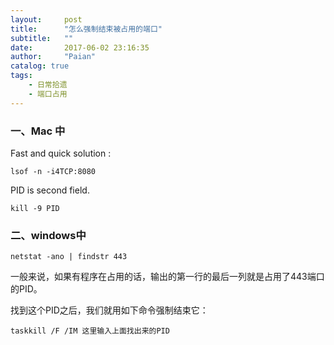 ```yaml
---
layout:     post
title:      "怎么强制结束被占用的端口"
subtitle:   ""
date:       2017-06-02 23:16:35
author:     "Paian"
catalog: true
tags:
    - 日常拾遗
    - 端口占用
---
```


### 一、Mac 中

Fast and quick solution :

```
lsof -n -i4TCP:8080
```

PID is second field.

```
kill -9 PID
```

### 二、windows中


```
netstat -ano | findstr 443
```

一般来说，如果有程序在占用的话，输出的第一行的最后一列就是占用了443端口的PID。

找到这个PID之后，我们就用如下命令强制结束它：

```
taskkill /F /IM 这里输入上面找出来的PID
```
